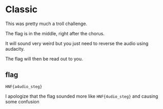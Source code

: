 # Classic

This was pretty much a troll challenge.

The flag is in the middle, right after the chorus.

It will sound very weird but you just need to reverse the audio using audacity.

The flag will then be read out to you.

## flag

`HNF{a4udio_steg}`

I apologize that the flag sounded more like `HNF{4udio_steg}` and causing some confusion
